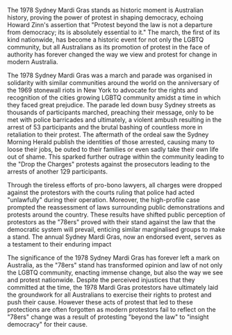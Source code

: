The 1978 Sydney Mardi Gras stands as historic moment is Australian history, proving the power of protest in shaping democracy, echoing Howard Zinn's assertion that "Protest beyond the law is not a departure from democracy; its is absolutely essential to it." The march, the first of its kind nationwide, has become a historic event for not only the LGBTQ community, but all Australians as its promotion of protest in the face of authority has forever changed the way we view and protest for change in modern Australia.

The 1978 Sydney Mardi Gras was a march and parade was organised in solidarity with similar communities around the world on the anniversary of the 1969 stonewall riots in New York to advocate for the rights and recognition of the cities growing LGBTQ community amidst a time in which they faced great prejudice. The parade led down busy Sydney streets as thousands of participants marched, preaching their message, only to be met with police barricades and ultimately, a violent ambush resulting in the arrest of 53 participants and the brutal bashing of countless more in retaliation to their protest. The aftermath of the ordeal saw the Sydney Morning Herald publish the identities of those arrested, causing many to loose their jobs, be outed to their families or even sadly take their own life out of shame. This sparked further outrage within the community leading to the "Drop the Charges" protests against the prosecutors leading to the arrests of another 129 participants.

Through the tireless efforts of pro-bono lawyers, all charges were dropped against the protestors with the courts ruling that police had acted "unlawfully" during their operation. Moreover, the high-profile case prompted the reassessment of laws surrounding public demonstrations and protests around the country. These results have shifted public perception of protestors as the "78ers" proved with their stand against the law that the democratic system will prevail, enticing similar marginalised groups to make a stand. The annual Sydney Mardi Gras, now an endorsed event, serves as a testament to their enduring impact

The significance of the 1978 Sydney Mardi Gras has forever left a mark on Australia, as the "78ers" stand has transformed opinion and law of not only the LGBTQ community, enacting immense change, but also the way we see and protest nationwide. Despite the perceived injustices that they committed at the time, the 1978 Mardi Gras protestors have ultimately laid the groundwork for all Australians to exercise their rights to protest and push their cause. However these acts of protest that led to these protections are often forgotten as modern protestors fail to reflect on the "78ers" change was a result of protesting "beyond the law" to "insight democracy" for their cause.